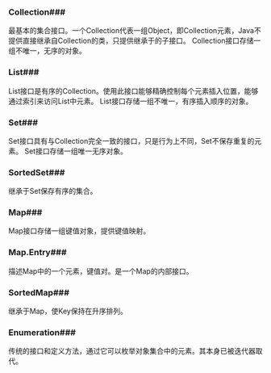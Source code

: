 ### Collection###
最基本的集合接口。一个Collection代表一组Object，即Collection元素，Java不提供直接继承自Collection的类，只提供继承于的子接口。
Collection接口存储一组不唯一，无序的对象。

### List###
List接口是有序的Collection。使用此接口能够精确控制每个元素插入位置，能够通过索引来访问List中元素。
List接口存储一组不唯一，有序插入顺序的对象。

### Set###
Set接口具有与Collection完全一致的接口，只是行为上不同，Set不保存重复的元素。
Set接口存储一组唯一无序对象。

### SortedSet###
继承于Set保存有序的集合。

### Map###
Map接口存储一组键值对象，提供键值映射。

### Map.Entry###
描述Map中的一个元素，键值对。是一个Map的内部接口。

### SortedMap###
继承于Map，使Key保持在升序排列。

### Enumeration###
传统的接口和定义方法，通过它可以枚举对象集合中的元素。其本身已被迭代器取代。